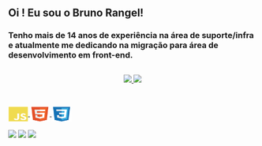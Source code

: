 ## Oi ! Eu sou o Bruno Rangel! ##
### Tenho mais de 14 anos de experiência na área de suporte/infra e atualmente me dedicando na migração para área de desenvolvimento em front-end. ###


##

<div align="center">
  <a href="https://github.com/brunorpg">
  <img height="160em" src="https://github-readme-stats.vercel.app/api?username=brunorpg&show_icons=true&theme=dracula&include_all_commits=true&count_private=true"/>
  <img height="160em" src="https://github-readme-stats.vercel.app/api/top-langs/?username=brunorpg&layout=compact&langs_count=7&theme=dracula"/>   
</div>

  ##
  
<div style="display: inline_block"><br>
  <img align="center" alt="brunoJS" height="30" width="40" src="https://raw.githubusercontent.com/devicons/devicon/master/icons/javascript/javascript-plain.svg">
   <img align="center" alt="brunoHTML" height="30" width="40" src="https://raw.githubusercontent.com/devicons/devicon/master/icons/html5/html5-original.svg">
  <img align="center" alt="brunoCSS" height="30" width="40" src="https://raw.githubusercontent.com/devicons/devicon/master/icons/css3/css3-original.svg">
</div>
 
  
  <div><br>
  <a href="https://instagram.com/brunorpg" target="_blank"><img src="https://img.shields.io/badge/-Instagram-%23E4405F?style=for-the-badge&logo=instagram&logoColor=white" target="_blank"></a>
  <a href = "mailto:brunorp@gmail.com"><img src="https://img.shields.io/badge/-Gmail-%23333?style=for-the-badge&logo=gmail&logoColor=white" target="_blank"></a>
  <a href="https://www.linkedin.com/in/brunorpg" target="_blank"><img src="https://img.shields.io/badge/-LinkedIn-%230077B5?style=for-the-badge&logo=linkedin&logoColor=white" target="_blank"></a> 
 
</div>
